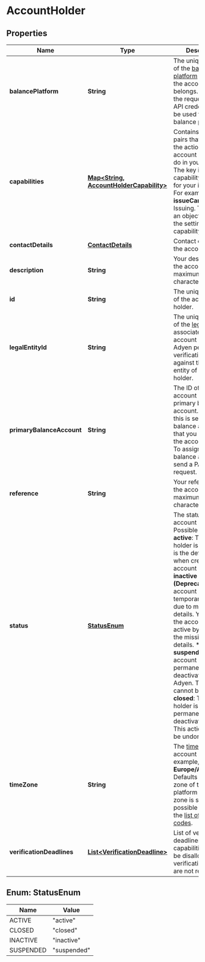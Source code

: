 

# AccountHolder


## Properties

| Name | Type | Description | Notes |
|------------ | ------------- | ------------- | -------------|
|**balancePlatform** | **String** | The unique identifier of the [balance platform](https://docs.adyen.com/api-explorer/#/balanceplatform/latest/get/balancePlatforms/{id}__queryParam_id) to which the account holder belongs. Required in the request if your API credentials can be used for multiple balance platforms. |  [optional] |
|**capabilities** | [**Map&lt;String, AccountHolderCapability&gt;**](AccountHolderCapability.md) | Contains key-value pairs that specify the actions that an account holder can do in your platform. The key is a capability required for your integration. For example, **issueCard** for Issuing. The value is an object containing the settings for the capability. |  [optional] |
|**contactDetails** | [**ContactDetails**](ContactDetails.md) | Contact details of the account holder. |  [optional] |
|**description** | **String** | Your description for the account holder, maximum 300 characters. |  [optional] |
|**id** | **String** | The unique identifier of the account holder. |  [readonly] |
|**legalEntityId** | **String** | The unique identifier of the [legal entity](https://docs.adyen.com/api-explorer/legalentity/latest/post/legalEntities#responses-200-id) associated with the account holder. Adyen performs a verification process against the legal entity of the account holder. |  |
|**primaryBalanceAccount** | **String** | The ID of the account holder&#39;s primary balance account. By default, this is set to the first balance account that you create for the account holder. To assign a different balance account, send a PATCH request. |  [optional] |
|**reference** | **String** | Your reference for the account holder, maximum 150 characters. |  [optional] |
|**status** | [**StatusEnum**](#StatusEnum) | The status of the account holder.  Possible values:    * **active**: The account holder is active. This is the default status when creating an account holder.    * **inactive (Deprecated)**: The account holder is temporarily inactive due to missing KYC details. You can set the account back to active by providing the missing KYC details.    * **suspended**: The account holder is permanently deactivated by Adyen. This action cannot be undone.   * **closed**: The account holder is permanently deactivated by you. This action cannot be undone. |  [optional] |
|**timeZone** | **String** | The [time zone](https://www.iana.org/time-zones) of the account holder. For example, **Europe/Amsterdam**. Defaults to the time zone of the balance platform if no time zone is set. For possible values, see the [list of time zone codes](https://en.wikipedia.org/wiki/List_of_tz_database_time_zones). |  [optional] |
|**verificationDeadlines** | [**List&lt;VerificationDeadline&gt;**](VerificationDeadline.md) | List of verification deadlines and the capabilities that will be disallowed if verification errors are not resolved. |  [optional] |



## Enum: StatusEnum

| Name | Value |
|---- | -----|
| ACTIVE | &quot;active&quot; |
| CLOSED | &quot;closed&quot; |
| INACTIVE | &quot;inactive&quot; |
| SUSPENDED | &quot;suspended&quot; |




